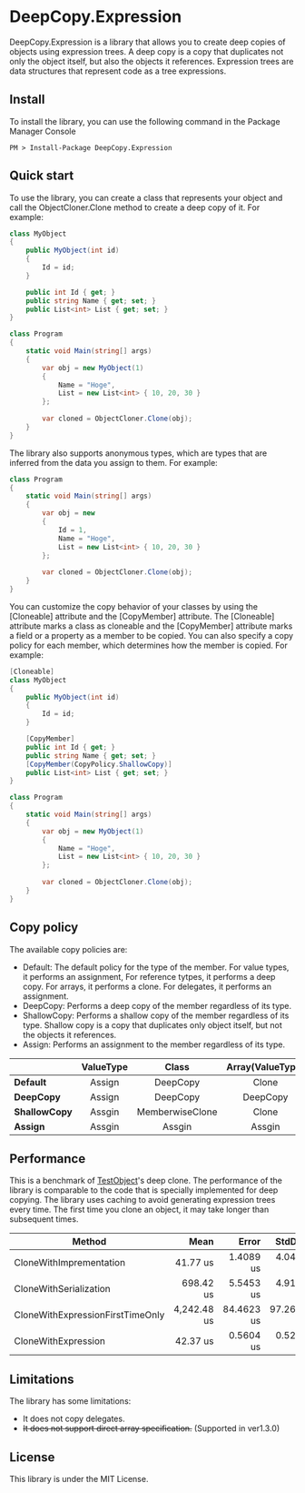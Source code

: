 # DeepCopy.Expression
DeepCopy.Expression is a library that allows you to create deep copies of objects using expression trees. A deep copy is a copy that duplicates not only the object itself, but also the objects it references. Expression trees are data structures that represent code as a tree expressions.

## Install
To install the library, you can use the following command in the Package Manager Console

~~~
PM > Install-Package DeepCopy.Expression
~~~

## Quick start
To use the library, you can create a class that represents your object and call the ObjectCloner.Clone method to create a deep copy of it. For example:

```csharp
class MyObject
{
    public MyObject(int id)
    {
        Id = id;
    }

    public int Id { get; }
    public string Name { get; set; }
    public List<int> List { get; set; }
}

class Program
{
    static void Main(string[] args)
    {
        var obj = new MyObject(1)
        {
            Name = "Hoge",
            List = new List<int> { 10, 20, 30 }
        };
        
        var cloned = ObjectCloner.Clone(obj);
    }
}
```

The library also supports anonymous types, which are types that are inferred from the data you assign to them. For example:

```csharp
class Program
{
    static void Main(string[] args)
    {
        var obj = new
        {
            Id = 1,
            Name = "Hoge",
            List = new List<int> { 10, 20, 30 }
        };
        
        var cloned = ObjectCloner.Clone(obj);
    }
}
```

You can customize the copy behavior of your classes by using the [Cloneable] attribute and the [CopyMember] attribute. The [Cloneable] attribute marks a class as cloneable and the [CopyMember] attribute marks a field or a property as a member to be copied. You can also specify a copy policy for each member, which determines how the member is copied. For example:

```csharp
[Cloneable]
class MyObject
{
    public MyObject(int id)
    {
        Id = id;
    }

    [CopyMember]
    public int Id { get; }
    public string Name { get; set; }
    [CopyMember(CopyPolicy.ShallowCopy)]
    public List<int> List { get; set; }
}

class Program
{
    static void Main(string[] args)
    {
        var obj = new MyObject(1)
        {
            Name = "Hoge",
            List = new List<int> { 10, 20, 30 }
        };
        
        var cloned = ObjectCloner.Clone(obj);
    }
}
```

## Copy policy
 The available copy policies are:

- Default: The default policy for the type of the member. For value types, it performs an assignment, For reference tytpes, it performs a deep copy. For arrays, it performs a clone. For delegates, it performs an assignment.
- DeepCopy: Performs a deep copy of the member regardless of its type.
- ShallowCopy: Performs a shallow copy of the member regardless of its type. Shallow copy is a copy that duplicates only object itself, but not the objects it references.
- Assign: Performs an assignment to the member regardless of its type.

|                |  ValueType |           Class | Array(ValueType) | Array(Class) | Delegate |
|----------------|:----------:|:---------------:|:----------------:|:------------:|:--------:|
|     **Default**|     Assign |        DeepCopy |            Clone |     DeepCopy |   Assgin |
|    **DeepCopy**|     Assign |        DeepCopy |         DeepCopy |     DeepCopy |   Assgin |
| **ShallowCopy**|     Assgin | MemberwiseClone |            Clone |        Clone |   Assgin |
|      **Assign**|     Assgin |          Assgin |           Assgin |       Assgin |   Assgin |

## Performance
This is a benchmark of [TestObject](https://github.com/lumiria/DeepCopy.Expression/blob/master/tests/DeepCopy.Test/TestObject.cs)'s deep clone.
The performance of the library is comparable to the code that is specially implemented for deep copying. The library uses caching to avoid generating expression trees every time. The first time you clone an object, it may take longer than subsequent times.

|                           Method |        Mean |      Error |     StdDev | Ratio |    Gen 0 |
|--------------------------------- |------------:|-----------:|-----------:|------:|---------:|
|          CloneWithImprementation |    41.77 us |  1.4089 us |  4.0425 us |  1.00 |  30.0293 |
|           CloneWithSerialization |   698.42 us |  5.5453 us |  4.9158 us | 15.57 | 179.6875 |
| CloneWithExpressionFirstTimeOnly | 4,242.48 us | 84.4623 us | 97.2669 us | 97.07 | 179.6875 |
|              CloneWithExpression |    42.37 us |  0.5604 us |  0.5242 us |  0.95 |  27.8931 |


## Limitations
The library has some limitations:

* It does not copy delegates.
* ~~It does not support direct array specification.~~ (Supported in ver1.3.0)

## License
This library is under the MIT License.
